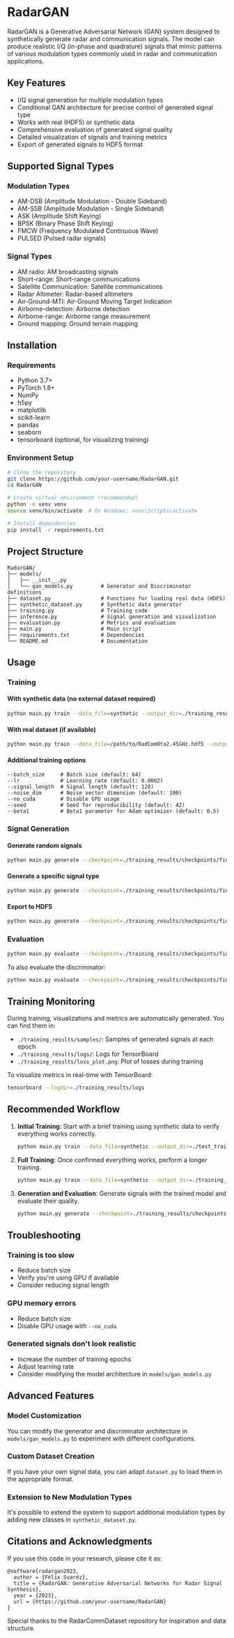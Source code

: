 # RadarGAN

RadarGAN is a Generative Adversarial Network (GAN) system designed to synthetically generate radar and communication signals. The model can produce realistic I/Q (in-phase and quadrature) signals that mimic patterns of various modulation types commonly used in radar and communication applications.

## Key Features

- I/Q signal generation for multiple modulation types
- Conditional GAN architecture for precise control of generated signal type
- Works with real (HDF5) or synthetic data
- Comprehensive evaluation of generated signal quality
- Detailed visualization of signals and training metrics
- Export of generated signals to HDF5 format

## Supported Signal Types

### Modulation Types
- AM-DSB (Amplitude Modulation - Double Sideband)
- AM-SSB (Amplitude Modulation - Single Sideband)
- ASK (Amplitude Shift Keying)
- BPSK (Binary Phase Shift Keying)
- FMCW (Frequency Modulated Continuous Wave)
- PULSED (Pulsed radar signals)

### Signal Types
- AM radio: AM broadcasting signals
- Short-range: Short-range communications
- Satellite Communication: Satellite communications
- Radar Altimeter: Radar-based altimeters
- Air-Ground-MTI: Air-Ground Moving Target Indication
- Airborne-detection: Airborne detection
- Airborne-range: Airborne range measurement
- Ground mapping: Ground terrain mapping

## Installation

### Requirements
- Python 3.7+
- PyTorch 1.8+
- NumPy
- h5py
- matplotlib
- scikit-learn
- pandas
- seaborn
- tensorboard (optional, for visualizing training)

### Environment Setup

```bash
# Clone the repository
git clone https://github.com/your-username/RadarGAN.git
cd RadarGAN

# Create virtual environment (recommended)
python -m venv venv
source venv/bin/activate  # On Windows: venv\Scripts\activate

# Install dependencies
pip install -r requirements.txt
```

## Project Structure

```
RadarGAN/
├── models/
│   ├── __init__.py
│   └── gan_models.py         # Generator and Discriminator definitions
├── dataset.py                # Functions for loading real data (HDF5)
├── synthetic_dataset.py      # Synthetic data generator
├── training.py               # Training code
├── inference.py              # Signal generation and visualization
├── evaluation.py             # Metrics and evaluation
├── main.py                   # Main script
├── requirements.txt          # Dependencies
└── README.md                 # Documentation
```

## Usage

### Training

#### With synthetic data (no external dataset required)

```bash
python main.py train --data_file=synthetic --output_dir=./training_results --num_epochs=100 --batch_size=64
```

#### With real dataset (if available)

```bash
python main.py train --data_file=/path/to/RadComOta2.45GHz.hdf5 --output_dir=./training_results --num_epochs=100
```

#### Additional training options

```
--batch_size     # Batch size (default: 64)
--lr             # Learning rate (default: 0.0002)
--signal_length  # Signal length (default: 128)
--noise_dim      # Noise vector dimension (default: 100)
--no_cuda        # Disable GPU usage
--seed           # Seed for reproducibility (default: 42)
--beta1          # Beta1 parameter for Adam optimizer (default: 0.5)
```

### Signal Generation

#### Generate random signals

```bash
python main.py generate --checkpoint=./training_results/checkpoints/final_model.pth --num_samples=16 --output_dir=./generated_signals
```

#### Generate a specific signal type

```bash
python main.py generate --checkpoint=./training_results/checkpoints/final_model.pth --mod_type="PULSED" --sig_type="Airborne-detection" --num_samples=10 --output_dir=./pulsed_signals
```

#### Export to HDF5

```bash
python main.py generate --checkpoint=./training_results/checkpoints/final_model.pth --num_samples=100 --export_hdf5 --output_dir=./generated_signals
```

### Evaluation

```bash
python main.py evaluate --checkpoint=./training_results/checkpoints/final_model.pth --data_file=/path/to/dataset.hdf5 --output_dir=./evaluation --evaluate_by_mod
```

To also evaluate the discriminator:

```bash
python main.py evaluate --checkpoint=./training_results/checkpoints/final_model.pth --data_file=/path/to/dataset.hdf5 --evaluate_discriminator
```

## Training Monitoring

During training, visualizations and metrics are automatically generated. You can find them in:

- `./training_results/samples/`: Samples of generated signals at each epoch
- `./training_results/logs/`: Logs for TensorBoard
- `./training_results/loss_plot.png`: Plot of losses during training

To visualize metrics in real-time with TensorBoard:

```bash
tensorboard --logdir=./training_results/logs
```

## Recommended Workflow

1. **Initial Training**: Start with a brief training using synthetic data to verify everything works correctly.
   ```bash
   python main.py train --data_file=synthetic --output_dir=./test_training --num_epochs=10
   ```

2. **Full Training**: Once confirmed everything works, perform a longer training.
   ```bash
   python main.py train --data_file=synthetic --output_dir=./training_results --num_epochs=500 --batch_size=128
   ```

3. **Generation and Evaluation**: Generate signals with the trained model and evaluate their quality.
   ```bash
   python main.py generate --checkpoint=./training_results/checkpoints/final_model.pth --num_samples=100 --output_dir=./final_signals
   ```

## Troubleshooting

### Training is too slow
- Reduce batch size
- Verify you're using GPU if available
- Consider reducing signal length

### GPU memory errors
- Reduce batch size
- Disable GPU usage with `--no_cuda`

### Generated signals don't look realistic
- Increase the number of training epochs
- Adjust learning rate
- Consider modifying the model architecture in `models/gan_models.py`

## Advanced Features

### Model Customization
You can modify the generator and discriminator architecture in `models/gan_models.py` to experiment with different configurations.

### Custom Dataset Creation
If you have your own signal data, you can adapt `dataset.py` to load them in the appropriate format.

### Extension to New Modulation Types
It's possible to extend the system to support additional modulation types by adding new classes in `synthetic_dataset.py`.

## Citations and Acknowledgments

If you use this code in your research, please cite it as:

```
@software{radargan2023,
  author = {Félix Suaréz},
  title = {RadarGAN: Generative Adversarial Networks for Radar Signal Synthesis},
  year = {2023},
  url = {https://github.com/your-username/RadarGAN}
}
```

Special thanks to the RadarCommDataset repository for inspiration and data structure.
